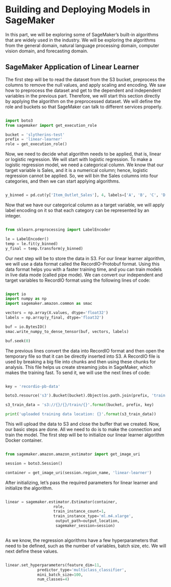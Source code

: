 
# Building and Deploying Models in SageMaker

In this part, we will be exploring some of SageMaker’s built-in algorithms that are widely used in the industry. We will be exploring the algorithms from the general domain, natural language processing domain, computer vision domain, and forecasting domain.


## SageMaker Application of Linear Learner

The first step will be to read the dataset from the S3 bucket, preprocess the columns to remove the null values, and apply scaling and encoding. We saw how to preprocess the dataset and get to the dependent and independent variables in the previous part. Therefore, we will start this section directly by applying the algorithm on the preprocessed dataset. We will define the role and buckets so that SageMaker can talk to different services properly. 


```py

import boto3
from sagemaker import get_execution_role

bucket = 'slytherins-test'
prefix = 'linear-learner'
role = get_execution_role()


```


Now, we need to decide what algorithm needs to be applied, that is, linear or logistic regression. We will start with logistic regression. To make a logistic regression model, we need a categorical column. We know that our target variable is Sales, and it is a numerical column; hence, logistic regression cannot be applied. So, we will bin the Sales columns into four categories, and then we can start applying algorithms.


```py

y_binned = pd.cut(y['Item_Outlet_Sales'], 4, labels=['A', 'B', 'C', 'D'])


```

Now that we have our categorical column as a target variable, we will apply label encoding on it so that each category can be represented by an integer.


```py

from sklearn.preprocessing import LabelEncoder

le = LabelEncoder()
temp = le.fit(y_binned)
y_final = temp.transform(y_binned)

```

Our next step will be to store the data in S3. For our linear learner algorithm, we will use a data format called the RecordIO-Protobuf format. Using this data format helps you with a faster training time, and you can train models in live data mode (called pipe mode). We can convert our independent and target variables to RecordIO format using the following lines of code:


```py

import io
import numpy as np
import sagemaker.amazon.common as smac

vectors = np.array(X.values, dtype='float32')
labels = np.array(y_final, dtype='float32')

buf = io.BytesIO()
smac.write_numpy_to_dense_tensor(buf, vectors, labels)

buf.seek(0)

```

The previous lines convert the data into RecordIO format and then open the temporary file so that it can be directly inserted into S3. A RecordIO file is used by
breaking a big file into chunks and then using these chunks for analysis. This file helps us create streaming jobs in SageMaker, which makes the training fast. To send it, we will use the next lines of code:


```py

key = 'recordio-pb-data'

boto3.resource('s3').Bucket(bucket).Object(os.path.join(prefix, 'train', key)).upload_fileobj(buf)

s3_train_data = 's3://{}/{}/train/{}'.format(bucket, prefix, key)

print('uploaded training data location: {}'.format(s3_train_data))

```


This will upload the data to S3 and close the buffer that we created. Now, our basic steps are done. All we need to do is to make the connection and train the model. The first step will be to initialize our linear learner algorithm Docker container.


```py

from sagemaker.amazon.amazon_estimator import get_image_uri

session = boto3.Session()

container = get_image_uri(session.region_name, 'linear-learner')

```

After initializing, let’s pass the required parameters for linear learner and initialize the algorithm.

```py

linear = sagemaker.estimator.Estimator(container,
                     role,
                     train_instance_count=1,
                     train_instance_type='ml.m4.xlarge',
                      output_path=output_location,
                      sagemaker_session=session)
                      

```

As we know, the regression algorithms have a few hyperparameters that need to be defined, such as the number of variables, batch size, etc. We will next define these values.


```py

linear.set_hyperparameters(feature_dim=11,
              predictor_type='multiclass_classifier',
              mini_batch_size=100,
              num_classes=4)
           
```


